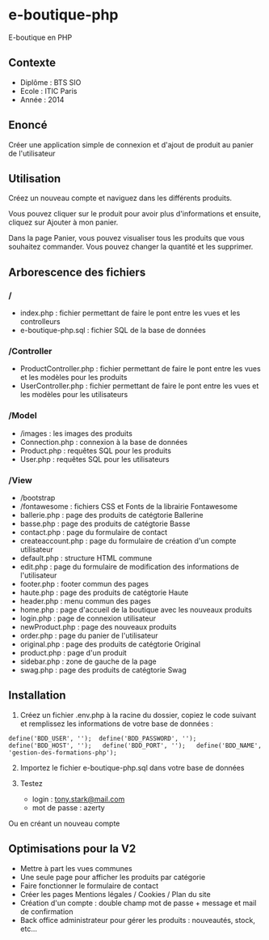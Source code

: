 # e-boutique-php
E-boutique en PHP

## Contexte
- Diplôme : BTS SIO
- Ecole : ITIC Paris
- Année : 2014

## Enoncé
Créer une application simple de connexion et d'ajout de produit au panier de l'utilisateur


## Utilisation

Créez un nouveau compte et naviguez dans les différents produits.

Vous pouvez cliquer sur le produit pour avoir plus d'informations et ensuite, cliquez sur Ajouter à mon panier.

Dans la page Panier, vous pouvez visualiser tous les produits que vous souhaitez commander. Vous pouvez changer la quantité et les supprimer.


## Arborescence des fichiers

### /
- index.php : fichier permettant de faire le pont entre les vues et les controlleurs
- e-boutique-php.sql : fichier SQL de la base de données

### /Controller
- ProductController.php : fichier permettant de faire le pont entre les vues et les modèles pour les produits
- UserController.php : fichier permettant de faire le pont entre les vues et les modèles pour les utilisateurs

### /Model
- /images : les images des produits
- Connection.php : connexion à la base de données
- Product.php : requêtes SQL pour les produits
- User.php : requêtes SQL pour les utilisateurs

### /View
- /bootstrap
- /fontawesome : fichiers CSS et Fonts de la librairie Fontawesome
- ballerie.php : page des produits de catégtorie Ballerine
- basse.php : page des produits de catégtorie Basse
- contact.php : page du formulaire de contact
- createaccount.php : page du formulaire de création d'un compte utilisateur
- default.php : structure HTML commune 
- edit.php : page du formulaire de modification des informations de l'utilisateur
- footer.php : footer commun des pages
- haute.php : page des produits de catégtorie Haute
- header.php : menu commun des pages
- home.php : page d'accueil de la boutique avec les nouveaux produits
- login.php : page de connexion utilisateur
- newProduct.php : page des nouveaux produits
- order.php : page du panier de l'utilisateur
- original.php : page des produits de catégtorie Original
- product.php : page d'un produit
- sidebar.php : zone de gauche de la page
- swag.php : page des produits de catégtorie Swag


## Installation

1. Créez un fichier .env.php à la racine du dossier, copiez le code suivant et remplissez les informations de votre base de données :

``
    define('BDD_USER', ''); 
    define('BDD_PASSWORD', '');  
    define('BDD_HOST', '');  
    define('BDD_PORT', '');  
    define('BDD_NAME', 'gestion-des-formations-php');
``

2. Importez le fichier e-boutique-php.sql dans votre base de données

3. Testez
    - login : tony.stark@mail.com
    - mot de passe : azerty

Ou en créant un nouveau compte


## Optimisations pour la V2
- Mettre à part les vues communes
- Une seule page pour afficher les produits par catégorie
- Faire fonctionner le formulaire de contact
- Créer les pages Mentions légales / Cookies / Plan du site
- Création d'un compte : double champ mot de passe + message et mail de confirmation
- Back office administrateur pour gérer les produits : nouveautés, stock, etc...
